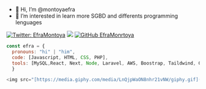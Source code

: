 - 👋 Hi, I’m @montoyaefra
- 👀 I’m interested in learn more SGBD and differents programming lenguages


[![Twitter: EfraMontoya](https://img.shields.io/twitter/follow/efrainmontoyita?style=social)](https://twitter.com/efrainmontoyita)
<img src="https://img.shields.io/badge/-erickmontoya-blue" />
[![GitHub EfraMonrtoya](https://img.shields.io/github/followers/montoyaefra?label=follow&style=social)]([https://github.com/Thaiane](https://github.com/montoyaefra))


```javascript
const efra = {
  pronouns: "hi" | "him",
  code: [Javascript, HTML, CSS, PHP],
  tools: [MySQL,React, Next, Node, Laravel, AWS, Boostrap, Taildwind, Git],
  }

<img src="[https://media.giphy.com/media/LnQjpWaON8nhr21vNW/giphy.gif](https://gifsanimados.de/img-gifsanimados.de/n/naruto-shippuden/gaara.gif)" width="60"> 
